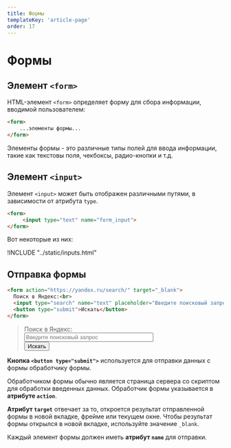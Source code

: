 ```yaml
---
title: Формы
templateKey: 'article-page'
order: 17
---
```


# Формы

## Элемент `<form>`

HTML-элемент `<form>` определяет форму для сбора информации, вводимой пользователем:

```html
<form>
    ...элементы формы...
</form>
```

Элементы формы - это различные типы полей для ввода информации, такие как текстовы поля, чекбоксы, радио-кнопки и т.д.

## Элемент `<input>`

Элемент `<input>` может быть отображен различными путями, в зависимости от атрибута `type`.

```html
<form>
     <input type="text" name="form_input">
</form>
```

Вот некоторые из них:

!INCLUDE "../static/inputs.html"

## Отправка формы

```html
<form action="https://yandex.ru/search/" target="_blank">
  Поиск в Яндекс:<br>
  <input type="search" name="text" placeholder="Введите поисковый запрос"><br>
  <button type="submit">Искать</button>
</form>
```

> <form action="https://yandex.ru/search/" target="_blank">
>  Поиск в Яндекс:<br>
>  <input style="width: 300px" type="search" name="text" placeholder="Введите поисковый запрос"><br>
>  <button type="submit">Искать</button>
> </form>

**Кнопка `<button type="submit">`** используется для отправки данных с формы обработчику формы.

Обработчиком формы обычно является страница сервера со скриптом для обработки введенных данных. Обработчик формы указывается в **атрибуте `action`**.

**Атрибут `target`** отвечает за то, откроется результат отправленной формы в новой вкладке, фрейме или текущем окне. Чтобы результат формы открылся в новой вкладке, используйте значение `_blank`.

Каждый элемент формы должен иметь **атрибут `name`** для отправки.
